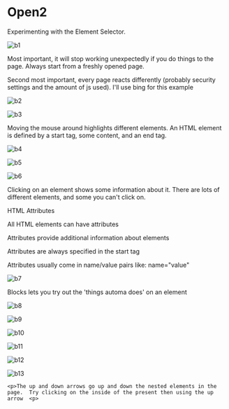 # Open2
Experimenting with the Element Selector.<p>
![b1](https://user-images.githubusercontent.com/5572028/146258155-308b04b2-ed8d-4d81-9d20-1c45064eeefb.png)
  
  Most important, it will stop working unexpectedly if you do things to the page.  Always start from a freshly opened page.<p>
    
  Second most important, every page reacts differently (probably security settings and the amount of js used).  I'll use bing for this example<P>

![b2](https://user-images.githubusercontent.com/5572028/146259155-5f886916-cb7b-49e0-a0bb-04f310eca3e0.png)
    <P>
![b3](https://user-images.githubusercontent.com/5572028/146259317-40d024c8-408f-4243-895d-87a378eea0a1.png)
    <P>  Moving the mouse around highlights different elements.  An HTML element is defined by a start tag, some content, and an end tag.<p>
![b4](https://user-images.githubusercontent.com/5572028/146259471-ba162eab-b28d-436a-8372-2db96b9d6029.png)
    <P>
![b5](https://user-images.githubusercontent.com/5572028/146260144-9bacb672-80c1-4dc8-9b9d-c2e92dee4b37.png)
      <P>
![b6](https://user-images.githubusercontent.com/5572028/146260347-5d958703-a913-4d3a-aaba-19fd7ca7257e.png)
    <P> Clicking on an element shows some information about it.  There are lots of different elements, and some you can't click on.<p>
      HTML Attributes<P>
All HTML elements can have attributes<P>
Attributes provide additional information about elements<P>
Attributes are always specified in the start tag<P>
Attributes usually come in name/value pairs like: name="value"<P>
      
![b7](https://user-images.githubusercontent.com/5572028/146260677-5d5384e2-4ba1-4e31-8b89-082ea72b180a.png)
    <P>Blocks lets you try out the 'things automa does' on an element<P>
![b8](https://user-images.githubusercontent.com/5572028/146261258-7cba2343-86b5-47d8-b76c-9421aa609492.png)
      <p>
![b9](https://user-images.githubusercontent.com/5572028/146261369-992f6055-d8b6-4396-b638-e8ae416171ba.png)
   <p>

![b10](https://user-images.githubusercontent.com/5572028/146261758-5b6372b3-e8e9-41d1-86d1-468ca0dba7db.png)
     <p>

![b11](https://user-images.githubusercontent.com/5572028/146261945-23f10845-3ed2-4c15-88de-e645bb21a7a1.png)
       <p>

![b12](https://user-images.githubusercontent.com/5572028/146262165-6f96c555-fa7c-4f07-9ad5-bdd513ddfb1c.png)

![b13](https://user-images.githubusercontent.com/5572028/146262432-cb43f2a2-6910-4f18-a02f-542ddbc80a6a.png)

    <p>The up and down arrows go up and down the nested elements in the page.  Try clicking on the inside of the present then using the up arrow  <p>




